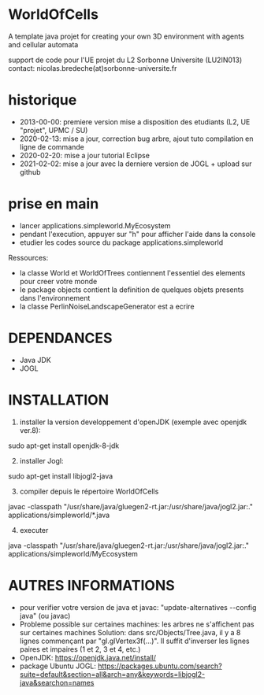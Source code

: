 # WorldOfCells

A template java projet for creating your own 3D environment with agents and cellular automata

support de code pour l'UE projet du L2 Sorbonne Universite (LU2IN013)
contact: nicolas.bredeche(at)sorbonne-universite.fr


# historique 

- 2013-00-00: premiere version mise a disposition des etudiants (L2, UE "projet", UPMC / SU)
- 2020-02-13: mise a jour, correction bug arbre, ajout tuto compilation en ligne de commande
- 2020-02-20: mise a jour tutorial Eclipse
- 2021-02-02: mise a jour avec la derniere version de JOGL + upload sur github

# prise en main

- lancer applications.simpleworld.MyEcosystem
- pendant l'execution, appuyer sur "h" pour afficher l'aide dans la console
- etudier les codes source du package applications.simpleworld

Ressources:
- la classe World et WorldOfTrees contiennent l'essentiel des elements pour creer votre monde
- le package objects contient la definition de quelques objets presents dans l'environnement
- la classe PerlinNoiseLandscapeGenerator est a ecrire

# DEPENDANCES

- Java JDK
- JOGL

# INSTALLATION

1. installer la version developpement d'openJDK (exemple avec openjdk ver.8): 

sudo apt-get install openjdk-8-jdk

2. installer Jogl: 

sudo apt-get install libjogl2-java

3. compiler depuis le répertoire WorldOfCells

javac -classpath "/usr/share/java/gluegen2-rt.jar:/usr/share/java/jogl2.jar:." applications/simpleworld/*.java

4. executer

java -classpath "/usr/share/java/gluegen2-rt.jar:/usr/share/java/jogl2.jar:." applications/simpleworld/MyEcosystem


# AUTRES INFORMATIONS

- pour verifier votre version de java et javac: "update-alternatives --config java" (ou javac)
- Probleme possible sur certaines machines: les arbres ne s'affichent pas sur certaines machines
	Solution: dans src/Objects/Tree.java, il y a 8 lignes commençant par "gl.glVertex3f(...)". Il suffit d'inverser les lignes paires et impaires (1 et 2, 3 et 4, etc.)
- OpenJDK: https://openjdk.java.net/install/
- package Ubuntu JOGL: https://packages.ubuntu.com/search?suite=default&section=all&arch=any&keywords=libjogl2-java&searchon=names
